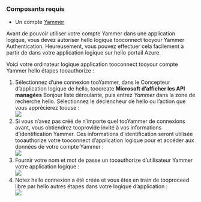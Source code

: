 ### <a name="prerequisites"></a>Composants requis
* Un compte [Yammer](https://www.yammer.com/) 

Avant de pouvoir utiliser votre compte Yammer dans une application logique, vous devez autoriser hello logique tooconnect tooyour Yammer Authentication. Heureusement, vous pouvez effectuer cela facilement à partir de dans votre application logique sur hello portail Azure. 

Voici votre ordinateur logique application tooconnect tooyour compte Yammer hello étapes tooauthorize :

1. Sélectionnez d’une connexion tooYammer, dans le Concepteur d’application logique de hello, toocreate **Microsoft d’afficher les API managées** Bonjour liste déroulante, puis entrez *Yammer* dans la zone de recherche hello. Sélectionnez le déclencheur de hello ou l’action que vous apprécierez toouse :  
   ![](./media/connectors-create-api-yammer/yammer-1.png)
2. Si vous n’avez pas créé de n’importe quel tooYammer de connexions avant, vous obtiendrez tooprovide invité à vos informations d’identification Yammer. Ces informations d’identification seront utilisée tooauthorize votre tooconnect d’application logique pour et accéder aux données de votre compte Yammer :  
   ![](./media/connectors-create-api-yammer/yammer-2.png)
3. Fournir votre nom et mot de passe un tooauthorize d’utilisateur Yammer votre application logique :  
   ![](./media/connectors-create-api-yammer/yammer-3.png)   
4. Notez hello connexion a été créée et vous êtes en train de tooproceed libre par hello autres étapes dans votre logique d’application :  
   ![](./media/connectors-create-api-yammer/yammer-4.png)   


